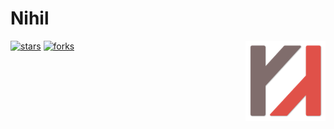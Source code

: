 # Nihil

<img src="./assets/icon.png" alt="Nihil icon" align=right width=128px />

[![stars](https://img.shields.io/github/stars/nihil-lang/gnc?color=%23fdaa33&style=for-the-badge)](https://github.com/nihil-lang/gnc/stargazers)    [![forks](https://img.shields.io/github/forks/nihil-lang/gnc?color=%23654321&label=Forks&style=for-the-badge)](https://github.com/nihil-lang/gnc/network/members)
